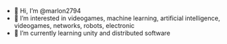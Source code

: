 - 👋 Hi, I’m @marlon2794
- 👀 I’m interested in videogames, machine learning, artificial intelligence, videogames, networks, robots, electronic
- 🌱 I’m currently learning unity and distributed software

<!---
marlon2794/marlon2794 is a ✨ special ✨ repository because its `README.md` (this file) appears on your GitHub profile.
You can click the Preview link to take a look at your changes.
--->
